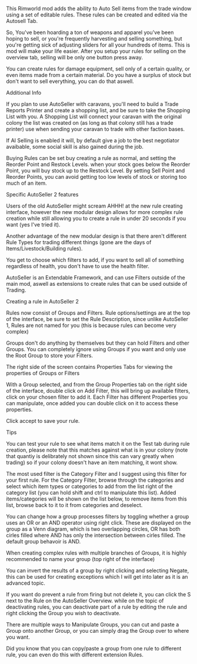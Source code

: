 This Rimworld mod adds the ability to Auto Sell items from the trade window using a set of editable rules.  These rules can be created and edited via the Autosell Tab.

So, You've been hoarding a ton of weapons and apparel you've been hoping to sell, or you're frequently harvesting and selling something, but you're getting sick of adjusting sliders for all your hundreds of items.  This is mod will make your life easier. After you setup your rules for selling on the overview tab, selling will be only one button press away.

You can create rules for damage equipment, sell only of a certain quality, or even items made from a certain material.  Do you have a surplus of stock but don't want to sell everything, you can do that aswell.

Additional Info

If you plan to use AutoSeller with caravans, you'll need to build a Trade Reports Printer and create a shopping list, and be sure to take the Shopping List with you. A Shopping List will connect your caravan with the original colony the list was created on (as long as that colony still has a trade printer) use when sending your caravan to trade with other faction bases.

If AI Selling is enabled it will, by default give a job to the best negotiator avaibable, some social skill is also gained during the job.

Buying Rules can be set buy creating a rule as normal, and setting the Reorder Point and Restock Levels. when your stock goes below the Reorder Point, you will buy stock up to the Restock Level. By setting Sell Point and Reorder Points, you can avoid getting too low levels of stock or storing too much of an item.

Specific AutoSeller 2 features

Users of the old AutoSeller might scream AHHH! at the new rule creating interface, however the new modular design allows for more complex rule creation while still allowing you to create a rule in under 20 seconds if you want (yes I've tried it).

Another advantage of the new modular design is that there aren't different Rule Types for trading different things (gone are the days of Items/Livestock/Building rules).

You get to choose which filters to add, if you want to sell all of something regardless of health, you don't have to use the health filter.

AutoSeller is an Extendable Framework, and can use Filters outside of the main mod, aswell as extensions to create rules that can be used outside of Trading.


Creating a rule in AutoSeller 2


Rules now consist of Groups and Filters.  Rule options/settings are at the top of the interface, be sure to set the Rule Description, since unlike AutoSeller 1, Rules are not named for you (this is because rules can become very complex)

Groups don't do anything by themselves but they can hold Filters and other Groups.  You can completely ignore using Groups if you want and only use the Root Group to store your Filters.

The right side of the screen contains Properties Tabs for viewing the properties of Groups or Filters

With a Group selected, and from the Group Properties tab on the right side of the interface, double click on Add Filter, this will bring up available filters, click on your chosen filter to add it.  Each Filter has different Properties you can manipulate, once added you can double click on it to access these properties.

Click accept to save your rule.


Tips

You can test your rule to see what items match it on the Test tab during rule creation, please note that this matches against what is in your colony (note that quantiy is delibrately not shown since this can vary greatly when trading) so if your colony doesn't have an item matching, it wont show.

The most used filter is the Category Filter and I suggest using this filter for your first rule.  For the Category Filter, browse through the categories and select which item types or categories to add from the list right of the category list (you can hold shift and ctrl to manipulate this list). Added items/categories will be shown on the list below, to remove items from this list, browse back to it to it from categories and deselect.

You can change how a group processes filters by toggling whether a group uses an OR or an AND operator using right click.  These are displayed on the group as a Venn diagram, which is two overlapping circles, OR has both cirles filled where AND has only the intersection between cirles filled. The default group behavoir is AND.  

When creating complex rules with multiple branches of Groups, it is highly recommended to name your group (top right of the interface)

You can invert the results of a group by right clicking and selecting Negate, this can be used for creating exceptions which I will get into later as it is an advanced topic.

If you want do prevent a rule from firing but not delete it, you can click the S next to the Rule on the AutoSeller Overview.  while on the topic of deactivating rules, you can deactivate part of a rule by editing the rule and right clicking the Group you wish to deactivate.

There are multiple ways to Manipulate Groups, you can cut and paste a Group onto another Group, or you can simply drag the Group over to where you want.

Did you know that you can copy/paste a group from one rule to different rule, you can even do this with different extension Rules.
